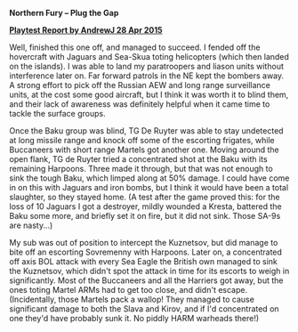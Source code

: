 **Northern Fury – Plug the Gap**

**<u>Playtest Report by AndrewJ 28 Apr 2015</u>**

Well, finished this one off, and managed to succeed. I fended off the
hovercraft with Jaguars and Sea-Skua toting helicopters (which then
landed on the islands). I was able to land my paratroopers and liason
units without interference later on. Far forward patrols in the NE kept
the bombers away. A strong effort to pick off the Russian AEW and long
range surveillance units, at the cost some good aircraft, but I think it
was worth it to blind them, and their lack of awareness was definitely
helpful when it came time to tackle the surface groups.

Once the Baku group was blind, TG De Ruyter was able to stay undetected
at long missile range and knock off some of the escorting frigates,
while Buccaneers with short range Martels got another one. Moving around
the open flank, TG de Ruyter tried a concentrated shot at the Baku with
its remaining Harpoons. Three made it through, but that was not enough
to sink the tough Baku, which limped along at 50% damage. I could have
come in on this with Jaguars and iron bombs, but I think it would have
been a total slaughter, so they stayed home. (A test after the game
proved this: for the loss of 10 Jaguars I got a destroyer, mildly
wounded a Kresta, battered the Baku some more, and briefly set it on
fire, but it did not sink. Those SA-9s are nasty...)

My sub was out of position to intercept the Kuznetsov, but did manage to
bite off an escorting Sovremenny with Harpoons. Later on, a concentrated
off axis BOL attack with every Sea Eagle the British own managed to sink
the Kuznetsov, which didn't spot the attack in time for its escorts to
weigh in significantly. Most of the Buccaneers and all the Harriers got
away, but the ones toting Martel ARMs had to get too close, and didn't
escape. (Incidentally, those Martels pack a wallop! They managed to
cause significant damage to both the Slava and Kirov, and if I'd
concentrated on one they'd have probably sunk it. No piddly HARM
warheads there!)
